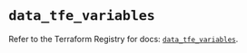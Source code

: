 # `data_tfe_variables`

Refer to the Terraform Registry for docs: [`data_tfe_variables`](https://registry.terraform.io/providers/hashicorp/tfe/0.67.1/docs/data-sources/variables).
